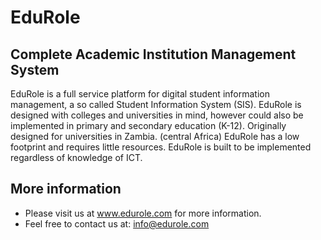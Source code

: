EduRole
=======

Complete Academic Institution Management System
--------------------------
EduRole is a full service platform for digital student information management, a so called Student Information System (SIS). EduRole is designed with colleges and universities in mind, however could also be implemented in primary and secondary education (K-12). Originally designed for universities in Zambia. (central Africa) EduRole has a low footprint and requires little resources. EduRole is built to be implemented regardless of knowledge of ICT.

More information
-------------------------
* Please visit us at www.edurole.com for more information.
* Feel free to contact us at: info@edurole.com
